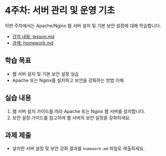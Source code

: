 # 4주차: 서버 관리 및 운영 기초

이번 주차에서는 Apache/Nginx 웹 서버 설치 및 기본 보안 설정에 대해 학습합니다.

- [강의 내용: lesson.md](./lesson.md)
- [과제: homework.md](./homework.md)
  
## 학습 목표
- 웹 서버 설치 및 기본 보안 설정 실습
- Apache 또는 Nginx를 설치하고 보안을 강화하는 방법 이해

## 실습 내용
1. 웹 서버 설치 가이드를 따라 Apache 또는 Nginx 웹 서버를 설치합니다.
2. 보안 설정 가이드를 참고하여 웹 서버의 보안 설정을 강화하세요.

## 과제 제출
- 설치한 서버 설정 및 보안 강화 결과를 `homework.md` 파일로 제출하세요.
